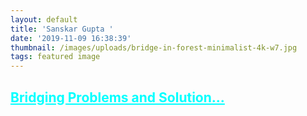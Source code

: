 ```yaml
---
layout: default
title: 'Sanskar Gupta '
date: '2019-11-09 16:38:39'
thumbnail: /images/uploads/bridge-in-forest-minimalist-4k-w7.jpg
tags: featured image
---
```

## <font color="cyan"><u>**Bridging Problems and Solution...**

<br><br>
